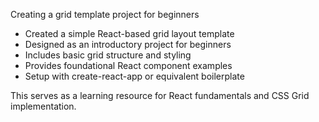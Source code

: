 Creating a grid template project for beginners

- Created a simple React-based grid layout template 
- Designed as an introductory project for beginners
- Includes basic grid structure and styling
- Provides foundational React component examples
- Setup with create-react-app or equivalent boilerplate

This serves as a learning resource for React fundamentals
and CSS Grid implementation.
